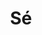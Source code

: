 ---
layout: bairro
title: Sé
regiao: zona-central
pb: "!1m18!1m12!1m3!1d7314.907977584519!2d-46.633141799999954!3d-23.552133049999995!2m3!1f0!2f0!3f0!3m2!1i1024!2i768!4f13.1!3m3!1m2!1s0x94ce59aa220b74bd%3A0x6412aad263604c19!2zU8OpLCBTw6NvIFBhdWxvIC0gU1A!5e0!3m2!1sen!2sbr!4v1427320779472"
photo_id: "16876145381"
---